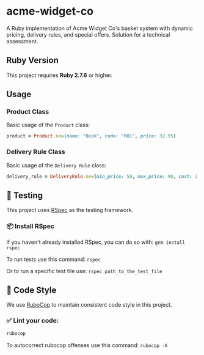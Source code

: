 # acme-widget-co
A Ruby implementation of Acme Widget Co's basket system with dynamic pricing, delivery rules, and special offers. Solution for a technical assessment.

## Ruby Version

This project requires **Ruby 2.7.6** or higher.

## Usage

### Product Class
Basic usage of the `Product` class:
```ruby
product = Product.new(name: "Book", code: "R01", price: 32.95)
```
### Delivery Rule Class
Basic usage of the `Delivery Rule` class:
```ruby
delivery_rule = DeliveryRule.new(min_price: 50, max_price: 90, cost: 2.95)
```

## 🧪 Testing

This project uses [RSpec](https://rspec.info/) as the testing framework.

### 📦 Install RSpec

If you haven't already installed RSpec, you can do so with: `gem install rspec`

To run tests use this command: `rspec`

Or to run a specific test file use: `rspec path_to_the_test_file`

## 🧹 Code Style

We use [RuboCop](https://github.com/rubocop/rubocop) to maintain consistent code style in this project.

### ✅ Lint your code:

```bash
rubocop
```

To autocorrect rubocop offenses use this command: `rubocop -A`
